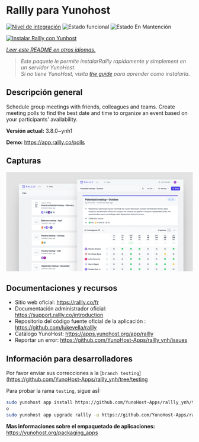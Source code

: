 <!--
Este archivo README esta generado automaticamente<https://github.com/YunoHost/apps/tree/master/tools/readme_generator>
No se debe editar a mano.
-->

# Rallly para Yunohost

[![Nivel de integración](https://dash.yunohost.org/integration/rallly.svg)](https://dash.yunohost.org/appci/app/rallly) ![Estado funcional](https://ci-apps.yunohost.org/ci/badges/rallly.status.svg) ![Estado En Mantención](https://ci-apps.yunohost.org/ci/badges/rallly.maintain.svg)

[![Instalar Rallly con Yunhost](https://install-app.yunohost.org/install-with-yunohost.svg)](https://install-app.yunohost.org/?app=rallly)

*[Leer este README en otros idiomas.](./ALL_README.md)*

> *Este paquete le permite instalarRallly rapidamente y simplement en un servidor YunoHost.*  
> *Si no tiene YunoHost, visita [the guide](https://yunohost.org/install) para aprender como instalarla.*

## Descripción general

Schedule group meetings with friends, colleagues and teams. Create meeting polls to find the best date and time to organize an event based on your participants' availability.

**Versión actual:** 3.8.0~ynh1

**Demo:** <https://app.rallly.co/polls>

## Capturas

![Captura de Rallly](./doc/screenshots/screenshot.png)

## Documentaciones y recursos

- Sitio web oficial: <https://rallly.co/fr>
- Documentación administrador oficial: <https://support.rallly.co/introduction>
- Repositorio del código fuente oficial de la aplicación : <https://github.com/lukevella/rallly>
- Catálogo YunoHost: <https://apps.yunohost.org/app/rallly>
- Reportar un error: <https://github.com/YunoHost-Apps/rallly_ynh/issues>

## Información para desarrolladores

Por favor enviar sus correcciones a la [`branch testing`](https://github.com/YunoHost-Apps/rallly_ynh/tree/testing

Para probar la rama `testing`, sigue asÍ:

```bash
sudo yunohost app install https://github.com/YunoHost-Apps/rallly_ynh/tree/testing --debug
o
sudo yunohost app upgrade rallly -u https://github.com/YunoHost-Apps/rallly_ynh/tree/testing --debug
```

**Mas informaciones sobre el empaquetado de aplicaciones:** <https://yunohost.org/packaging_apps>
